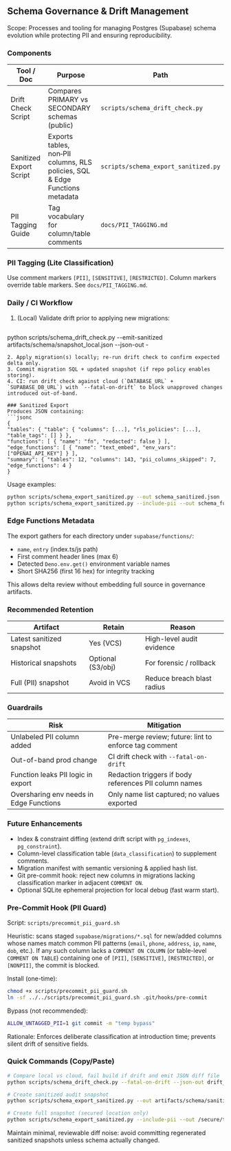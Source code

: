 ## Schema Governance & Drift Management

Scope: Processes and tooling for managing Postgres (Supabase) schema evolution while protecting PII and ensuring reproducibility.

### Components
| Tool / Doc | Purpose | Path |
|------------|---------|------|
| Drift Check Script | Compares PRIMARY vs SECONDARY schemas (public) | `scripts/schema_drift_check.py` |
| Sanitized Export Script | Exports tables, non‑PII columns, RLS policies, SQL & Edge Functions metadata | `scripts/schema_export_sanitized.py` |
| PII Tagging Guide | Tag vocabulary for column/table comments | `docs/PII_TAGGING.md` |

### PII Tagging (Lite Classification)
Use comment markers `[PII]`, `[SENSITIVE]`, `[RESTRICTED]`. Column markers override table markers. See `docs/PII_TAGGING.md`.

### Daily / CI Workflow
1. (Local) Validate drift prior to applying new migrations:
   ```bash
  python scripts/schema_drift_check.py --emit-sanitized artifacts/schema/snapshot_local.json --json-out -
   ```
2. Apply migration(s) locally; re-run drift check to confirm expected delta only.
3. Commit migration SQL + updated snapshot (if repo policy enables storing).
4. CI: run drift check against cloud (`DATABASE_URL` + `SUPABASE_DB_URL`) with `--fatal-on-drift` to block unapproved changes introduced out-of-band.

### Sanitized Export
Produces JSON containing:
```jsonc
{
  "tables": { "table": { "columns": [...], "rls_policies": [...], "table_tags": [] } },
  "functions": [ { "name": "fn", "redacted": false } ],
  "edge_functions": [ { "name": "text_embed", "env_vars": ["OPENAI_API_KEY"] } ],
  "summary": { "tables": 12, "columns": 143, "pii_columns_skipped": 7, "edge_functions": 4 }
}
```
Usage examples:
```bash
python scripts/schema_export_sanitized.py --out schema_sanitized.json
python scripts/schema_export_sanitized.py --include-pii --out schema_full.json   # restricted use
```

### Edge Functions Metadata
The export gathers for each directory under `supabase/functions/`:
* `name`, `entry` (index.ts/js path)
* First comment header lines (max 6)
* Detected `Deno.env.get()` environment variable names
* Short SHA256 (first 16 hex) for integrity tracking

This allows delta review without embedding full source in governance artifacts.

### Recommended Retention
| Artifact | Retain | Reason |
|----------|--------|--------|
| Latest sanitized snapshot | Yes (VCS) | High-level audit evidence |
| Historical snapshots | Optional (S3/obj) | For forensic / rollback |
| Full (PII) snapshot | Avoid in VCS | Reduce breach blast radius |

### Guardrails
| Risk | Mitigation |
|------|-----------|
| Unlabeled PII column added | Pre-merge review; future: lint to enforce tag comment | 
| Out-of-band prod change | CI drift check with `--fatal-on-drift` |
| Function leaks PII logic in export | Redaction triggers if body references PII column names |
| Oversharing env needs in Edge Functions | Only name list captured; no values exported |

### Future Enhancements
* Index & constraint diffing (extend drift script with `pg_indexes`, `pg_constraint`).
* Column-level classification table (`data_classification`) to supplement comments.
* Migration manifest with semantic versioning & applied hash list.
* Git pre-commit hook: reject new columns in migrations lacking classification marker in adjacent `COMMENT ON`.
* Optional SQLite ephemeral projection for local debug (fast warm start).

### Pre-Commit Hook (PII Guard)

Script: `scripts/precommit_pii_guard.sh`

Heuristic: scans staged `supabase/migrations/*.sql` for new/added columns whose names match common PII patterns
(`email`, `phone`, `address`, `ip`, `name`, `dob`, etc.). If any such column lacks a `COMMENT ON COLUMN` (or table-level
`COMMENT ON TABLE`) containing one of `[PII]`, `[SENSITIVE]`, `[RESTRICTED]`, or `[NONPII]`, the commit is blocked.

Install (one-time):
```bash
chmod +x scripts/precommit_pii_guard.sh
ln -sf ../../scripts/precommit_pii_guard.sh .git/hooks/pre-commit
```

Bypass (not recommended):
```bash
ALLOW_UNTAGGED_PII=1 git commit -m "temp bypass"
```

Rationale: Enforces deliberate classification at introduction time; prevents silent drift of sensitive fields.

### Quick Commands (Copy/Paste)
```bash
# Compare local vs cloud, fail build if drift and emit JSON diff file
python scripts/schema_drift_check.py --fatal-on-drift --json-out drift_report.json

# Create sanitized audit snapshot
python scripts/schema_export_sanitized.py --out artifacts/schema/sanitized.json

# Create full snapshot (secured location only)
python scripts/schema_export_sanitized.py --include-pii --out /secure/tmp/schema_full.json
```

Maintain minimal, reviewable diff noise: avoid committing regenerated sanitized snapshots unless schema actually changed.
